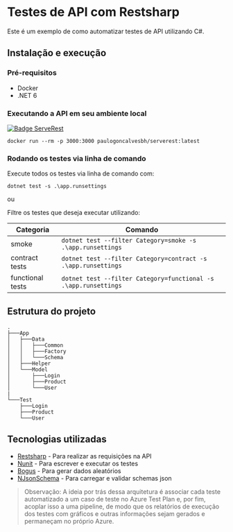 ﻿# Testes de API com Restsharp
Este é um exemplo de como automatizar testes de API utilizando C#.

## Instalação e execução
### Pré-requisitos

- Docker
- .NET 6

### Executando a API em seu ambiente local
[![Badge ServeRest](https://img.shields.io/badge/API-ServeRest-green)](https://github.com/ServeRest/ServeRest/)
```
docker run --rm -p 3000:3000 paulogoncalvesbh/serverest:latest
```

### Rodando os testes via linha de comando

Execute todos os testes via linha de comando com:
```
dotnet test -s .\app.runsettings
```

ou

Filtre os testes que deseja executar utilizando:

| Categoria          | Comando															|
|--------------------|------------------------------------------------------------------|
| smoke				 | `dotnet test --filter Category=smoke -s .\app.runsettings`		|
| contract tests     | `dotnet test --filter Category=contract -s .\app.runsettings`	|
| functional tests   | `dotnet test --filter Category=functional -s .\app.runsettings`	|

## Estrutura do projeto
```
.
├───App
│   ├───Data
│   │   ├───Common
│   │   ├───Factory
│   │   └───Schema
│   ├───Helper
│   └───Model
│       ├───Login
│       ├───Product
│       └───User
|
└───Test
    ├───Login 
    ├───Product 
    └───User
```

## Tecnologias utilizadas

- [Restsharp](https://restsharp.dev/) - Para realizar as requisições na API
- [Nunit](https://nunit.org/) - Para escrever e executar os testes
- [Bogus](https://github.com/bchavez/Bogus) - Para gerar dados aleatórios
- [NJsonSchema](https://github.com/RicoSuter/NJsonSchema) - Para carregar e validar schemas json

> Observação: A ideia por trás dessa arquitetura é associar cada teste automatizado a um caso de teste no Azure Test Plan e, por fim, acoplar isso a uma pipeline, de modo que os relatórios de execução dos testes com gráficos e outras informações sejam gerados e permaneçam no próprio Azure.